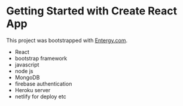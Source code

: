 # Getting Started with Create React App

This project was bootstrapped with [Entergy.com](https://chic-basbousa-007053.netlify.app/).

* React
* bootstrap framework
* javascript
* node js
* MongoDB
* firebase authentication
* Heroku server
* netlify for deploy etc